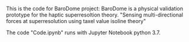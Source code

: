 This is the code for BaroDome project: BaroDome is a physical validation prototype for the haptic superresoltion theory. "Sensing multi-directional forces at superresolution using taxel value isoline theory"

The code "Code.ipynb" runs with Jupyter Notebook python 3.7.
